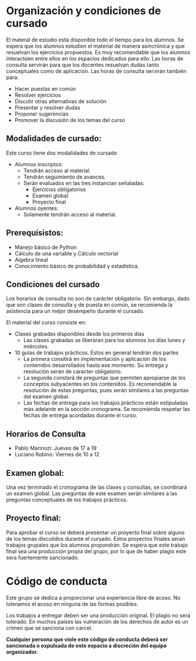 # Organización y condiciones de cursado

El materal de estudio está disponible todo el tiempo para los alumnos. Se espera que los alumnos estudien el material de manera asincrónica y que resuelvan los ejercicios propuestos. Es muy recomendable que los alumnos interactúen entre ellos en los espacios dedicados para ello. Las horas de consulta servirán para que los docentes resuelvan dudas tanto conceptuales como de aplicación. Las horas de consulta servirán también para:

* Hacer puestas en común
* Resolver ejercicios
* Discutir otras alternativas de solución 
* Presentar y resolver dudas
* Proponer sugerencias
* Promover la discusión de los temas del curso

## Modalidades de cursado:

Este curso tiene dos modalidades de cursado

* Alumnos inscriptos:
    - Tendrán acceso al material.
    - Tendrán seguimiento de avances.
    - Serán evaluados en las tres instancian señaladas:
        + Ejercicios obligatorios
        + Examen global
        + Proyecto final
* Alumnos oyentes:
    - Solamente tendrán acceso al material.

## Prerequisistos:

* Manejo básico de Python
* Cálculo de una variable y Cálculo vectorial
* Algebra lineal
* Conocimiento básico de probabilidad y estadística.

## Condiciones del cursado

Los horarios de consulta no son de carácter obligatorio. Sin embargo, dado que son clases de consulta y de puesta en común, se recomienda la asistencia para un mejor desempeño durante el cursado.

El material del curso consiste en:

* Clases grabadas disponibles desde los primeros días
    - Las clases grabadas se liberaran para los alumnos los días lunes y miércoles.
* 10 guías de trabajos prácticos. Estos en general tendrán dos partes
    - La primera consitirá en implementación y aplicación de los contenidos desarrollados hasta ese momento. Su entrega y resolución serán de caracter obligatorio.
    - La segunda constará de preguntas que permiten apropiarse de los conceptos subyacentes en los contenidos. Es recomendable la resolución de estas preguntas, pues serán similares a las preguntas del examen global.
    - Las fechas de entrega para los trabajos prácticos están estipuladas más adelante en la sección cronograma. Se recomienda respetar las fechas de entrega acordadas durante el curso.

## Horarios de Consulta

* Pablo Marinozi: Jueves de 17 a 19
* Luciano Robino: Viernes de 10 a 12

## Examen global:

Una vez terminado el cronograma de las clases y consultas, se coordinará un examen global. Las preguntas de este examen serán similares a las preguntas conceptuales de los trabajos prácticos.

## Proyecto final:

Para aprobar el curso se deberá presentar un proyecto final sobre alguno de los temas discutidos durante el cursado. Estos proyectos finales seran trabajos grupales que los alumnos propondrán. Se espera que este trabajo final sea una producción propia del grupo, por lo que de haber plagio este sera fuertemente sancionado.

# Código de conducta

Este grupo se dedica a proporcionar una experiencia libre de acoso. No toleramos el acoso en ninguna de las formas posibles.

Los trabajos a entregar deben ser una producción original.  El plagio no será tolerado. En muchos países las vulneración de los derechos de autor es un crimen que se sanciona con carcel.

<b> Cualquier persona que viole este código de conducta deberá ser sancionada o expulsada de este espacio a discreción del equipo organizador.</b>
